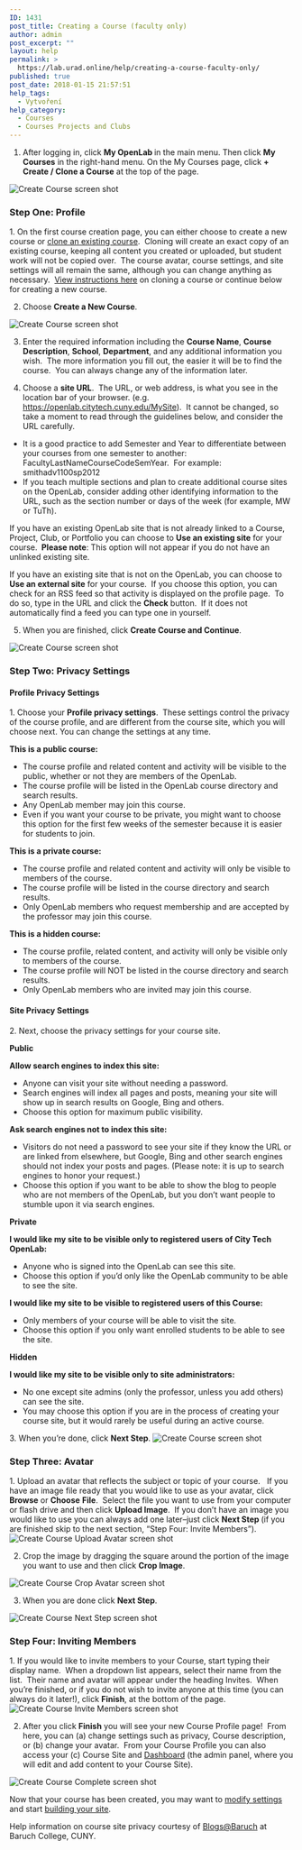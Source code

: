 ```yaml
---
ID: 1431
post_title: Creating a Course (faculty only)
author: admin
post_excerpt: ""
layout: help
permalink: >
  https://lab.urad.online/help/creating-a-course-faculty-only/
published: true
post_date: 2018-01-15 21:57:51
help_tags:
  - Vytvoření
help_category:
  - Courses
  - Courses Projects and Clubs
---
```

1. After logging in, click <strong>My OpenLab </strong>in the main menu. Then click <strong>My Courses</strong> in the right-hand menu. On the My Courses page, click <strong>+ Create / Clone a Course</strong> at the top of the page.

<img class="alignnone wp-image-36188 size-full" src="https://openlab.citytech.cuny.edu/wp-content/uploads/2012/07/Create_Course_1_v2.png" alt="Create Course screen shot" />
<h3>Step One: Profile</h3>
1. On the first course creation page, you can either choose to create a new course or <a title="Cloning a course (faculty only)" href="https://lab.urad.online/blog/help/cloning-a-course/">clone an existing course</a>.  Cloning will create an exact copy of an existing course, keeping all content you created or uploaded, but student work will not be copied over.  The course avatar, course settings, and site settings will all remain the same, although you can change anything as necessary.  <a title="Cloning a course (faculty only)" href="https://lab.urad.online/blog/help/cloning-a-course/">View instructions here</a> on cloning a course or continue below for creating a new course.

2. Choose <strong>Create a New Course</strong>.

<img class="alignnone wp-image-36189 size-full" src="https://openlab.citytech.cuny.edu/wp-content/uploads/2012/07/Create_Course_2_v2.png" alt="Create Course screen shot" />

3. Enter the required information including the <strong>Course Name</strong>, <strong>Course Description</strong>, <strong>School</strong>, <strong>Department</strong>, and any additional information you wish.  The more information you fill out, the easier it will be to find the course.  You can always change any of the information later.

4. Choose a <strong>site URL</strong>.  The URL, or web address, is what you see in the location bar of your browser. (e.g. https://openlab.citytech.cuny.edu/MySite).  It cannot be changed, so take a moment to read through the guidelines below, and consider the URL carefully.
<ul>
 	<li>It is a good practice to add Semester and Year to differentiate between your courses from one semester to another: FacultyLastNameCourseCodeSemYear.  For example: smithadv1100sp2012</li>
 	<li>If you teach multiple sections and plan to create additional course sites on the OpenLab, consider adding other identifying information to the URL, such as the section number or days of the week (for example, MW or TuTh).</li>
</ul>
If you have an existing OpenLab site that is not already linked to a Course, Project, Club, or Portfolio you can choose to <strong>Use an existing site</strong> for your course. <strong> Please note</strong>: This option will not appear if you do not have an unlinked existing site.

If you have an existing site that is not on the OpenLab, you can choose to <strong>Use an external site</strong> for your course.  If you choose this option, you can check for an RSS feed so that activity is displayed on the profile page.  To do so, type in the URL and click the <strong>Check</strong> button.  If it does not automatically find a feed you can type one in yourself.

5. When you are finished, click <strong>Create Course and Continue</strong>.

<img class="alignnone wp-image-36190 size-full" src="https://openlab.citytech.cuny.edu/wp-content/uploads/2012/07/Create_Course_3_v2.png" alt="Create Course screen shot" />
<h3>Step Two: Privacy Settings</h3>
<h4>Profile Privacy Settings</h4>
1. Choose your <strong>Profile privacy settings</strong>.  These settings control the privacy of the course profile, and are different from the course site, which you will choose next. You can change the settings at any time.

<strong>This is a public course:</strong>
<ul>
 	<li>The course profile and related content and activity will be visible to the public, whether or not they are members of the OpenLab.</li>
 	<li>The course profile will be listed in the OpenLab course directory and search results.</li>
 	<li>Any OpenLab member may join this course.</li>
 	<li>Even if you want your course to be private, you might want to choose this option for the first few weeks of the semester because it is easier for students to join.</li>
</ul>
<strong>This is a private course:</strong>
<ul>
 	<li>The course profile and related content and activity will only be visible to members of the course.</li>
 	<li>The course profile will be listed in the course directory and search results.</li>
 	<li>Only OpenLab members who request membership and are accepted by the professor may join this course.</li>
</ul>
<strong>This is a hidden course:</strong>
<ul>
 	<li>The course profile, related content, and activity will only be visible only to members of the course.</li>
 	<li>The course profile will NOT be listed in the course directory and search results.</li>
 	<li>Only OpenLab members who are invited may join this course.</li>
</ul>
<h4>Site Privacy Settings</h4>
2. Next, choose the privacy settings for your course site.

<strong>Public</strong>

<strong>Allow search engines to index this site:</strong>
<ul>
 	<li>Anyone can visit your site without needing a password.</li>
 	<li>Search engines will index all pages and posts, meaning your site will show up in search results on Google, Bing and others.</li>
 	<li>Choose this option for maximum public visibility.</li>
</ul>
<strong>Ask search engines not to index this site:</strong>
<ul>
 	<li>Visitors do not need a password to see your site if they know the URL or are linked from elsewhere, but Google, Bing and other search engines should not index your posts and pages. (Please note: it is up to search engines to honor your request.)</li>
 	<li>Choose this option if you want to be able to show the blog to people who are not members of the OpenLab, but you don’t want people to stumble upon it via search engines.</li>
</ul>
<strong>Private</strong>

<strong>I would like my site to be visible only to registered users of City Tech OpenLab:</strong>
<ul>
 	<li>Anyone who is signed into the OpenLab can see this site.</li>
 	<li>Choose this option if you’d only like the OpenLab community to be able to see the site.</li>
</ul>
<strong>I would like my site to be visible to registered users of this Course:</strong>
<ul>
 	<li>Only members of your course will be able to visit the site.</li>
 	<li>Choose this option if you only want enrolled students to be able to see the site.</li>
</ul>
<strong>Hidden</strong>

<strong>I would like my site to be visible only to site administrators:</strong>
<ul>
 	<li>No one except site admins (only the professor, unless you add others) can see the site.</li>
 	<li>You may choose this option if you are in the process of creating your course site, but it would rarely be useful during an active course.</li>
</ul>
3. When you’re done, click <strong>Next Step</strong>.

<img class="alignnone wp-image-36191 size-full" src="https://openlab.citytech.cuny.edu/wp-content/uploads/2012/07/Create_Course_4_v2.png" alt="Create Course screen shot" />
<h3>Step Three: Avatar</h3>
1. Upload an avatar that reflects the subject or topic of your course.   If you have an image file ready that you would like to use as your avatar, click <strong>Browse</strong> or <strong>Choose</strong> <strong>File</strong>.  Select the file you want to use from your computer or flash drive and then click <strong>Upload Image</strong>.  If you don’t have an image you would like to use you can always add one later–just click <strong>Next Step </strong>(if you are finished skip to the next section, “Step Four: Invite Members”).

<img class="alignnone wp-image-36192 size-full" src="https://openlab.citytech.cuny.edu/wp-content/uploads/2012/07/Create_Course_5_v2.png" alt="Create Course Upload Avatar screen shot" />

2. Crop the image by dragging the square around the portion of the image you want to use and then click <strong>Crop Image</strong>.

<img class="alignnone wp-image-36193 size-full" src="https://openlab.citytech.cuny.edu/wp-content/uploads/2012/07/Create_Course_6_v2.png" alt="Create Course Crop Avatar screen shot" />

3. When you are done click <strong>Next Step</strong>.

<img class="alignnone wp-image-36194 size-full" src="https://openlab.citytech.cuny.edu/wp-content/uploads/2012/07/Create_Course_7_v2.png" alt="Create Course Next Step screen shot" />
<h3>Step Four: Inviting Members</h3>
1. If you would like to invite members to your Course, start typing their display name.  When a dropdown list appears, select their name from the list.  Their name and avatar will appear under the heading Invites.  When you’re finished, or if you do not wish to invite anyone at this time (you can always do it later!), click <strong>Finish</strong>, at the bottom of the page.

<img class="alignnone wp-image-36195 size-full" src="https://openlab.citytech.cuny.edu/wp-content/uploads/2012/07/Create_Course_8_v2.png" alt="Create Course Invite Members screen shot" />

2. After you click <strong>Finish</strong> you will see your new Course Profile page!  From here, you can (a) change settings such as privacy, Course description, or (b) change your avatar.  From your Course Profile you can also access your (c) Course Site and <a title="What is the Site Dashboard?" href="https://lab.urad.online/blog/help/what-is-the-site-dashboard/">Dashboard</a> (the admin panel, where you will edit and add content to your Course Site).

<img class="alignnone wp-image-36196 size-full" src="https://openlab.citytech.cuny.edu/wp-content/uploads/2012/07/Create_Course_9_v2.png" alt="Create Course Complete screen shot" />

Now that your course has been created, you may want to <a title="Changing privacy and other settings for a Course, Project, or Club" href="https://lab.urad.online/blog/help/changing-privacy-and-other-settings-for-a-course-project-or-club/">modify settings</a> and start <a href="https://lab.urad.online/blog/help/help-category/sites-on-the-openlab/">building your site</a>.

Help information on course site privacy courtesy of <a href="http://blsciblogs.baruch.cuny.edu" target="_blank" rel="noopener">Blogs@Baruch</a> at Baruch College, CUNY.

&nbsp;
